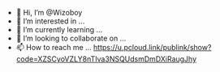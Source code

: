 - 👋 Hi, I’m @Wizoboy
- 👀 I’m interested in ...
- 🌱 I’m currently learning ...
- 💞️ I’m looking to collaborate on ...
- 📫 How to reach me ...
https://u.pcloud.link/publink/show?code=XZSCyoVZLY8nTIva3NSQUdsmDmDXiRaugJhy
<!---
Wizoboy/Wizoboy is a ✨ special ✨ repository because its `README.md` (this file) appears on your GitHub profile.
You can click the Preview link to take a look at your changes.
--->
